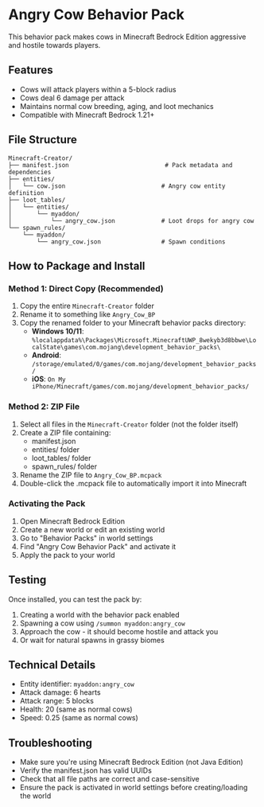 # Angry Cow Behavior Pack

This behavior pack makes cows in Minecraft Bedrock Edition aggressive and hostile towards players.

## Features
- Cows will attack players within a 5-block radius
- Cows deal 6 damage per attack
- Maintains normal cow breeding, aging, and loot mechanics
- Compatible with Minecraft Bedrock 1.21+

## File Structure
```
Minecraft-Creator/
├── manifest.json                           # Pack metadata and dependencies
├── entities/
│   └── cow.json                           # Angry cow entity definition
├── loot_tables/
│   └── entities/
│       └── myaddon/
│           └── angry_cow.json             # Loot drops for angry cow
└── spawn_rules/
    └── myaddon/
        └── angry_cow.json                 # Spawn conditions
```

## How to Package and Install

### Method 1: Direct Copy (Recommended)
1. Copy the entire `Minecraft-Creator` folder
2. Rename it to something like `Angry_Cow_BP`
3. Copy the renamed folder to your Minecraft behavior packs directory:
   - **Windows 10/11**: `%localappdata%\Packages\Microsoft.MinecraftUWP_8wekyb3d8bbwe\LocalState\games\com.mojang\development_behavior_packs\`
   - **Android**: `/storage/emulated/0/games/com.mojang/development_behavior_packs/`
   - **iOS**: `On My iPhone/Minecraft/games/com.mojang/development_behavior_packs/`

### Method 2: ZIP File
1. Select all files in the `Minecraft-Creator` folder (not the folder itself)
2. Create a ZIP file containing:
   - manifest.json
   - entities/ folder
   - loot_tables/ folder  
   - spawn_rules/ folder
3. Rename the ZIP file to `Angry_Cow_BP.mcpack`
4. Double-click the .mcpack file to automatically import it into Minecraft

### Activating the Pack
1. Open Minecraft Bedrock Edition
2. Create a new world or edit an existing world
3. Go to "Behavior Packs" in world settings
4. Find "Angry Cow Behavior Pack" and activate it
5. Apply the pack to your world

## Testing
Once installed, you can test the pack by:
1. Creating a world with the behavior pack enabled
2. Spawning a cow using `/summon myaddon:angry_cow`
3. Approach the cow - it should become hostile and attack you
4. Or wait for natural spawns in grassy biomes

## Technical Details
- Entity identifier: `myaddon:angry_cow`
- Attack damage: 6 hearts
- Attack range: 5 blocks
- Health: 20 (same as normal cows)
- Speed: 0.25 (same as normal cows)

## Troubleshooting
- Make sure you're using Minecraft Bedrock Edition (not Java Edition)
- Verify the manifest.json has valid UUIDs
- Check that all file paths are correct and case-sensitive
- Ensure the pack is activated in world settings before creating/loading the world
